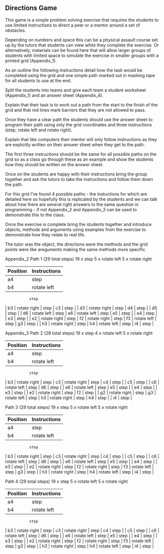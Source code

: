 Directions Game
---

This game is a simple problem solving exercise that requires the students to use limited instructions to direct a peer or a mentor around a set of obstacles.

Depending on numbers and space this can be a physical assault course set up by the tutors that students can view while they complete the exercise. Or alternatively, materials can be found here that will allow larger groups of students with limited space to simulate the exercise in smaller groups with a printed grid (Appendix_1).

As an outline the following instructions detail how the task would be completed using the grid and one simple path marked out in masking tape for all students to use at the end. 

Split the students into teams and give each team a student worksheet (Appendix_1) and an answer sheet (Appendix_4).

Explain that their task is to work out a path from the start to the finish of the grid and that red lines mark barriers that they are not allowed to pass.  

Once they have a clear path the students should use the answer sheet to program their path using only the grid coordinates and three instructions (step, rotate left and rotate right). 

Explain that like computers their mentor will only follow instructions as they are explicitly written on their answer sheet when they get to the path.  

The first three instructions should be the same for all possible paths on the grid so as a class go through these as an example and show the students how they should be written on the answer sheet.

Once on the students are happy with their instructions bring the group together and ask the tutors to take the instructions and follow them down the path.

For this grid I've found 4 possible paths - the instuctions for which are detailed here so hopefully this is replicated by the students and we can talk about how there are several right answers to the same question in programming - if not Appendix_2 and Appendix_3 can be used to demonstrate this to the class.

Once the exercise is complete bring the students together and introduce objects, methods and arguments using examples from the exercise to demonstrate how they relate to real life. 

The tutor was the object, the directions were the methods and the grid points were like areguments making the same methods more specific. 

Appendix_2
Path 1 (29 total steps)
19 x step
5 x rotate left
5 x rotate right

|  Position  |       Instructions      |    
|------------|-------------------------|
| a4         | step                    |
| b4         | rotate left             |
			   step
| b3         | rotate right            |
               step
| c3         | step                    |
| d3         | rotate right            |
               step
| d4         | step                    |
| d5         | step                    |
| d6         | rotate left             |
               step
| e6         | rotate left             |
               step
| e5         | step                    |
| e4         | step                    |
| e3         | step                    |
| e2         | rotate right            |
               step
| f2         | rotate right            |
               step
| f3         | rotate left             |
               step
| g3         | step                    |
| h3         | rotate right            |
               step
| h4         | rotate left             |
               step
| i4         | step                    |

Appendix_3
Path 2 (28 total steps)
19 x step
4 x rotate left
5 x rotate right

|  Position  |       Instructions      |    
|------------|-------------------------|
| a4         | step                    |
| b4         | rotate left             |
			   step
| b3         | rotate right            |
               step
| c3         | rotate right            |
               step
| c4         | step                    |
| c5         | step                    |
| c6         | rotate left             |
               step
| d6         | step                    |
| e6         | rotate left             |
               step
| e5         | step                    |
| e4         | step                    |
| e3         | step                    |
| e2         | rotate right            |
               step
| f2         | step                    |
| g2         | rotate right            |
               step
| g3         | rotate left             |
               step
| h3         | rotate right            |
               step
| h4         | step                    |
| i4         | step                    |

Path 3 (29 total steps)
19 x step
5 x rotate left
5 x rotate right

|  Position  |       Instructions      |    
|------------|-------------------------|
| a4         | step                    |
| b4         | rotate left             |
			   step
| b3         | rotate right            |
               step
| c3         | rotate right            |
               step
| c4         | step                    |
| c5         | step                    |
| c6         | rotate left             |
               step
| d6         | step                    |
| e6         | rotate left             |
               step
| e5         | step                    |
| e4         | step                    |
| e3         | step                    |
| e2         | rotate right            |
               step
| f2         | rotate right            |
               step
| f3         | rotate left             |
               step
| g3         | step                    |
| h3         | rotate right            |
               step
| h4         | rotate left             |
               step
| i4         | step                    |

Path 4 (29 total steps)
19 x step
5 x rotate left
5 x rotate right

|  Position  |       Instructions      |    
|------------|-------------------------|
| a4         | step                    |
| b4         | rotate left             |
			   step
| b3         | rotate right            |
               step
| c3         | rotate right            |
               step
| c4         | step                    |
| c5         | step                    |
| c6         | rotate left             |
               step
| d6         | step                    |
| e6         | rotate left             |
               step
| e5         | step                    |
| e4         | step                    |
| e3         | step                    |
| e2         | rotate right            |
               step
| f2         | rotate right            |
               step
| f3         | rotate left             |
               step
| g3         | step                    |
| h3         | rotate right            |
               step
| h4         | rotate left             |
               step
| i4         | step                    |